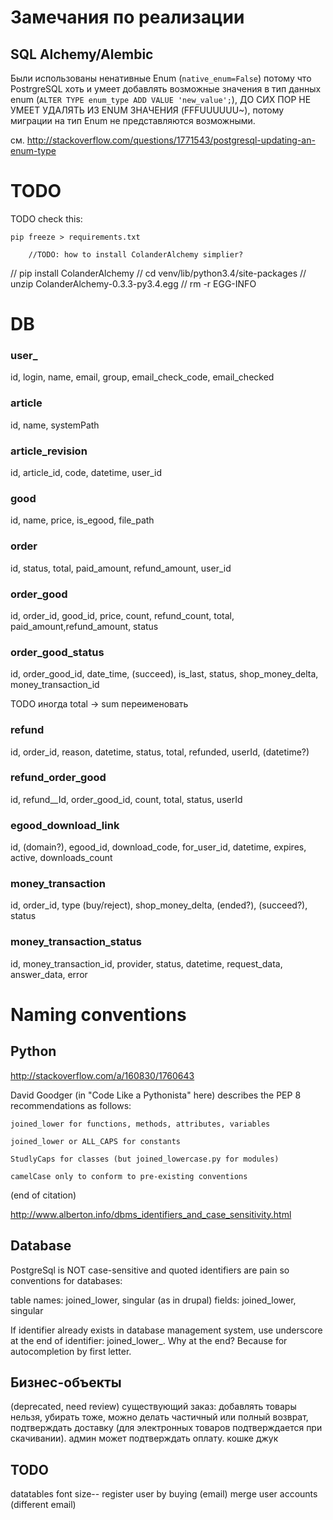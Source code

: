 Замечания по реализации
=======================

SQL Alchemy/Alembic
-------------------

Были использованы ненативные Enum (`native_enum=False`) потому что PostrgreSQL хоть и умеет добавлять возможные значения в тип данных enum (`ALTER TYPE enum_type ADD VALUE 'new_value';`), ДО СИХ ПОР НЕ УМЕЕТ УДАЛЯТЬ ИЗ ENUM ЗНАЧЕНИЯ (FFFUUUUUU~), потому миграции на тип Enum не представляются возможными.

см. http://stackoverflow.com/questions/1771543/postgresql-updating-an-enum-type

TODO
====

TODO check this:

	pip freeze > requirements.txt

        //TODO: how to install ColanderAlchemy simplier?

//	pip install ColanderAlchemy
//	cd venv/lib/python3.4/site-packages
//	unzip ColanderAlchemy-0.3.3-py3.4.egg
//	rm -r EGG-INFO

DB
===

### user_
id, login, name, email, group, email_check_code, email_checked

### article
id, name, systemPath

### article_revision
id, article_id, code, datetime, user_id

### good
id, name, price, is_egood, file_path

### order
id, status, total, paid_amount, refund_amount, user_id

### order_good
id, order_id, good_id, price, count, refund_count, total, paid_amount,refund_amount, status

### order_good_status
id, order_good_id, date_time, (succeed), is_last, status, shop_money_delta, money_transaction_id

TODO иногда total -> sum переименовать

### refund
id, order_id, reason, datetime, status, total, refunded, userId, (datetime?)

### refund_order_good
id, refund__Id, order_good_id, count, total, status, userId

### egood_download_link
id, (domain?), egood_id, download_code, for_user_id, datetime, expires, active, downloads_count

### money_transaction
id, order_id, type (buy/reject), shop_money_delta, (ended?), (succeed?), status

### money_transaction_status
id, money_transaction_id, provider, status, datetime, request_data, answer_data, error

Naming conventions
==================

Python
------

http://stackoverflow.com/a/160830/1760643

David Goodger (in "Code Like a Pythonista" here) describes the PEP 8 recommendations as follows:

    joined_lower for functions, methods, attributes, variables

    joined_lower or ALL_CAPS for constants

    StudlyCaps for classes (but joined_lowercase.py for modules)

    camelCase only to conform to pre-existing conventions

(end of citation)

http://www.alberton.info/dbms_identifiers_and_case_sensitivity.html

Database
--------

PostgreSql is NOT case-sensitive and quoted identifiers are pain so conventions for databases:

table names: joined_lower, singular (as in drupal)
fields: joined_lower, singular

If identifier already exists in database management system, use underscore at the end of identifier: joined_lower_. Why at the end? Because for autocompletion by first letter.
 
Бизнес-объекты
--------------

(deprecated, need review) существующий заказ: добавлять товары нельзя, убирать тоже, можно делать частичный или полный возврат, подтверждать доставку (для электронных товаров подтверждается при скачивании). админ может подтверждать оплату.
кошке джук

TODO
----

datatables font size--
register user by buying (email)
merge user accounts (different email)
